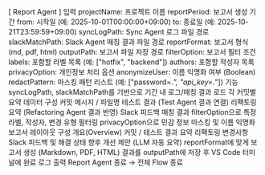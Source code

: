 [ Report Agent ]
입력
projectName: 프로젝트 이름
reportPeriod: 보고서 생성 기간
from: 시작일 (예: 2025-10-01T00:00:00+09:00)
to: 종료일 (예: 2025-10-21T23:59:59+09:00)
syncLogPath: Sync Agent 로그 파일 경로
slackMatchPath: Slack Agent 매칭 결과 파일 경로
reportFormat: 보고서 형식 (md, pdf, html)
outputPath: 보고서 파일 저장 경로
filterOption: 보고서 필터 조건
labels: 포함할 라벨 목록 (예: ["hotfix", "backend"])
authors: 포함할 작성자 목록
privacyOption: 개인정보 처리 옵션
anonymizeUser: 이름 익명화 여부 (Boolean)
redactPattern: 마스킹 패턴 리스트 (예: ["password=.*", "api_key=.*"])
기능
syncLogPath, slackMatchPath를 기반으로 기간 내 로그/매칭 결과 로드
각 커밋별 요약 데이터 구성
커밋 메시지 / 파일명
테스트 결과 (Test Agent 결과 연결)
리팩토링 요약 (Refactoring Agent 결과 반영)
Slack 피드백 매칭 결과
filterOption으로 특정 라벨, 작성자, 변경 유형 필터링
privacyOption으로 민감 정보 마스킹 및 이름 익명화
보고서 레이아웃 구성
개요(Overview)
커밋 / 테스트 결과 요약
리팩토링 변경사항
Slack 피드백 및 해결 상태
향후 개선 제안 (LLM 자동 요약)
reportFormat에 맞게 보고서 생성 (Markdown, PDF, HTML)
결과를 outputPath에 저장 후 VS Code 터미널에 완료 로그 출력
Report Agent 종료 → 전체 Flow 종료